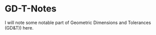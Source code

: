 # GD-T-Notes
I will note some notable part of Geometric Dimensions and Tolerances (GD&amp;T)) here.
